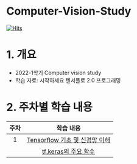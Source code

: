 # Computer-Vision-Study

[![Hits](https://hits.seeyoufarm.com/api/count/incr/badge.svg?url=https%3A%2F%2Fgithub.com%2Fdmdwn99%2FComputer-Vision-Study&count_bg=%2379C83D&title_bg=%23555555&icon=&icon_color=%23E7E7E7&title=hits&edge_flat=false)](https://hits.seeyoufarm.com)

# 1. 개요
- 2022-1학기 Computer vision study
- 학습 자료: 시작하세요 텐서플로 2.0 프로그래밍

# 2. 주차별 학습 내용

| 주차 | 학습 내용 |
|:---:|:---:|
| 1 | [Tensorflow 기초 및 신경망 이해](https://colab.research.google.com/drive/1thNL8S2_fMPTUAsgC5mwrQFbEq3-61D4#scrollTo=5cnEr1V_CLgx) |
|  | [tf.keras의 주요 함수](https://colab.research.google.com/drive/1YRZWK3hVZx7P4IicGHiK6IdL0riZyaRm#scrollTo=qkoumwXNGk26) |

